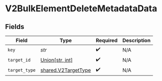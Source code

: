 # V2BulkElementDeleteMetadataData


## Fields

| Field                                                      | Type                                                       | Required                                                   | Description                                                |
| ---------------------------------------------------------- | ---------------------------------------------------------- | ---------------------------------------------------------- | ---------------------------------------------------------- |
| `key`                                                      | *str*                                                      | :heavy_check_mark:                                         | N/A                                                        |
| `target_id`                                                | [Union[str, int]](../../models/shared/v2targetid.md)       | :heavy_check_mark:                                         | N/A                                                        |
| `target_type`                                              | [shared.V2TargetType](../../models/shared/v2targettype.md) | :heavy_check_mark:                                         | N/A                                                        |
